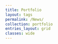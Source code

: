 ```yaml
---
title: Portfolio
layout: tags
permalink: /News/
collection: portfolio
entries_layout: grid
classes: wide
---
```


<!--
#---
#title:  "News"
#layout: tags
#permalink: /News/
#sidebar:
#  nav: "main"
#author_profile: false #true
#comments: true
#---

-->

